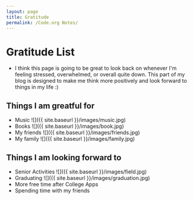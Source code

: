 ```yaml
---
layout: page
title: Gratitude
permalink: /Code.org Notes/
---
```

# Gratitude List
- I think this page is going to be great to look back on whenever I'm feeling stressed, overwhelmed, or overall quite down. This part of my blog is designed to make me think more positively and look forward to things in my life :) 

## Things I am greatful for
- Music
![]({{ site.baseurl }}/images/music.jpg)
- Books 
![]({{ site.baseurl }}/images/book.jpg)
- My friends
![]({{ site.baseurl }}/images/friends.jpg)
- My family
![]({{ site.baseurl }}/images/family.jpg)

## Things I am looking forward to
- Senior Activities
![]({{ site.baseurl }}/images/field.jpg)
- Graduating
![]({{ site.baseurl }}/images/graduation.jpg)
- More free time after College Apps
- Spending time with my friends 